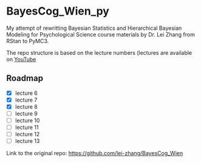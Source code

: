 # BayesCog_Wien_py
My attempt of rewritting Bayesian Statistics and Hierarchical Bayesian Modeling for Psychological Science course materials by Dr. Lei Zhang from RStan to PyMC3.

The repo structure is based on the lecture numbers (lectures are available on [YouTube](https://www.youtube.com/playlist?list=PLfRTb2z8k2x9gNBypgMIj3oNLF8lqM44-)
## Roadmap
- [x] lecture 6
- [x] lecture 7
- [x] lecture 8
- [ ] lecture 9
- [ ] lecture 10
- [ ] lecture 11
- [ ] lecture 12
- [ ] lecture 13

Link to the original repo: https://github.com/lei-zhang/BayesCog_Wien

